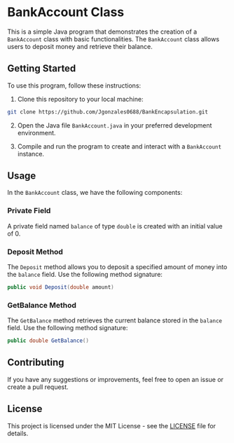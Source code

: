 # BankAccount Class

This is a simple Java program that demonstrates the creation of a `BankAccount` class with basic functionalities. The `BankAccount` class allows users to deposit money and retrieve their balance.

## Getting Started

To use this program, follow these instructions:

1. Clone this repository to your local machine:

```bash
git clone https://github.com/Jgonzales0688/BankEncapsulation.git
```

2. Open the Java file `BankAccount.java` in your preferred development environment.

3. Compile and run the program to create and interact with a `BankAccount` instance.

## Usage

In the `BankAccount` class, we have the following components:

### Private Field

A private field named `balance` of type `double` is created with an initial value of 0.

### Deposit Method

The `Deposit` method allows you to deposit a specified amount of money into the `balance` field. Use the following method signature:

```java
public void Deposit(double amount)
```

### GetBalance Method

The `GetBalance` method retrieves the current balance stored in the `balance` field. Use the following method signature:

```java
public double GetBalance()
```


## Contributing

If you have any suggestions or improvements, feel free to open an issue or create a pull request.

## License

This project is licensed under the MIT License - see the [LICENSE](LICENSE) file for details.

